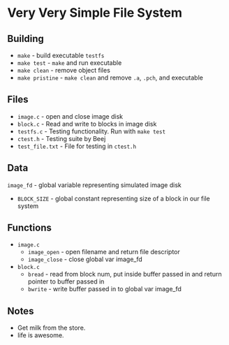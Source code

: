 # Very Very Simple File System

## Building

  * `make` - build executable `testfs`
  * `make test` - `make` and run executable
  * `make clean` - remove object files
  * `make pristine` - `make clean` and remove `.a`, `.pch`, and executable

## Files

* `image.c` - open and close image disk
* `block.c` - Read and write to blocks in image disk
* `testfs.c` - Testing functionality. Run with `make test`
* `ctest.h` - Testing suite by Beej
* `test_file.txt` - File for testing in `ctest.h`

## Data

 `image_fd` - global variable representing simulated image disk
* `BLOCK_SIZE` - global constant representing size of a block in our file system

## Functions

* `image.c`
  * `image_open` - open filename and return file descriptor
  * `image_close` - close global var image_fd
* `block.c`
  * `bread` - read from block num, put inside buffer passed in and return pointer to buffer passed in
  * `bwrite` - write buffer passed in to global var image_fd

## Notes

* Get milk from the store.
* life is awesome.
